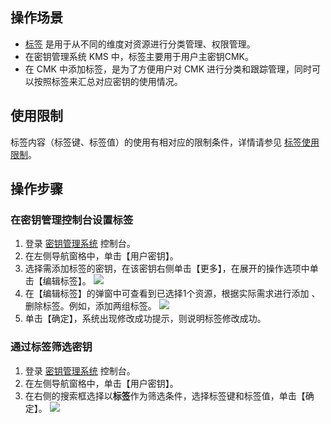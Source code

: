 ## 操作场景
- [标签](https://cloud.tencent.com/document/product/651/13334) 是用于从不同的维度对资源进行分类管理、权限管理。
- 在密钥管理系统 KMS 中，标签主要用于用户主密钥CMK。
- 在 CMK 中添加标签，是为了方便用户对 CMK 进行分类和跟踪管理，同时可以按照标签来汇总对应密钥的使用情况。



## 使用限制

标签内容（标签键、标签值）的使用有相对应的限制条件，详情请参见  [标签使用限制](https://cloud.tencent.com/document/product/651/13354)。

## 操作步骤

### 在密钥管理控制台设置标签

1. 登录 [密钥管理系统](https://console.cloud.tencent.com/kms2) 控制台。
2. 在左侧导航窗格中，单击【用户密钥】。
3. 选择需添加标签的密钥，在该密钥右侧单击【更多】，在展开的操作选项中单击【编辑标签】。
![](https://main.qcloudimg.com/raw/3781d083cf2538d45afe3f6617f95096.png)
4. 在【编辑标签】的弹窗中可查看到已选择1个资源，根据实际需求进行添加 、删除标签。例如，添加两组标签。
![](https://main.qcloudimg.com/raw/9c928ef05302fedabf1bc231939d8792.jpg)
5. 单击【确定】，系统出现修改成功提示，则说明标签修改成功。

### 通过标签筛选密钥

1. 登录 [密钥管理系统](https://console.cloud.tencent.com/kms2) 控制台。
2. 在左侧导航窗格中，单击【用户密钥】。
3. 在右侧的搜索框选择以**标签**作为筛选条件，选择标签键和标签值，单击【确定】。
![](https://main.qcloudimg.com/raw/5f3633966c860456e70415d1354a5794.jpg)
